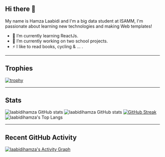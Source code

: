 
## Hi there 👋

My name is Hamza Laabidi and I'm a big data student at ISAMM, I'm passionate about learning new technologies and making Web templates!


- 🌱 I’m currently learning ReactJs.
- 🔭 I’m currently working on two school projects.
- ⚡ I like to read books, cycling & ... .

---------------------------------------------------------------------------------------------------------------
## Trophies

[![trophy](https://github-profile-trophy.vercel.app/?username=laabidihamza&theme=radical)](https://github.com/ryo-ma/github-profile-trophy)

---------------------------------------------------------------------------------------------------------------
## Stats

![laabidihamza GitHub stats](https://github-readme-stats.vercel.app/api?username=laabidihamza&show_icons=true&theme=radical) 
![laabidihamza GitHub stats](https://github-readme-stats.vercel.app/api?username=laabidihamza&theme=radical)
[![GitHub Streak](https://github-readme-streak-stats.herokuapp.com/?user=laabidihamza&theme=radical)](https://git.io/streak-stats) 
![laabidihamza's Top Langs](https://github-readme-stats.vercel.app/api/top-langs/?username=laabidihamza&layout=compact&theme=radical)

---------------------------------------------------------------------------------------------------------------
## Recent GitHub Activity
   <a href="https://github.com/laabidihamza"><img alt="laabidihamza's Activity Graph" src="https://github-readme-activity-graph.cyclic.app/graph?username=laabidihamza&custom_title=laabidihamza's%20Contribution%20Graph&theme=react" /></a>
   